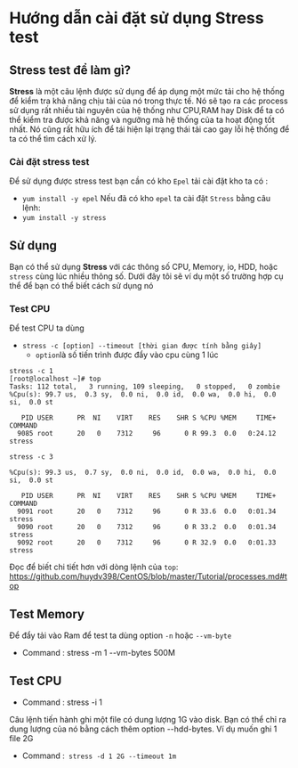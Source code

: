 # Hướng dẫn cài đặt sử dụng Stress test 
## Stress test để làm gì?
**Stress** là một câu lệnh được sử dụng để áp dụng một mức tải cho hệ thống để kiểm tra khả năng chịu tải của nó trong thực tế. Nó sẽ tạo ra các process sử dụng rất nhiều tài nguyên của hệ thống như CPU,RAM hay Disk để ta có thể kiểm tra được khả năng và ngưỡng mà hệ thống của ta hoạt động tốt nhất. Nó cũng rất hữu ích để tái hiện lại trạng thái tải cao gay lỗi hệ thống để ta có thể tìm cách xử lý.
### Cài đặt stress test 
Để sử dụng được stress test bạn cần có kho `Epel` tải cài đặt kho ta có :
* `yum install -y epel`
Nếu đã có kho `epel` ta cài đặt `Stress` bằng câu lệnh:
* `yum install -y stress`
## Sử dụng
Bạn có thể sử dụng **Stress** với các thông số CPU, Memory, io, HDD, hoặc `stress` cùng lúc nhiều thông số.
Dưới đây tôi sẽ ví dụ một số trường hợp cụ thể để bạn có thể biết cách sử dụng nó
### Test CPU
Để test CPU ta dùng 
* `stress -c [option] --timeout [thời gian được tính bằng giây]`
    * `option`là số tiến trình được đẩy vào cpu cùng 1 lúc
```
stress -c 1
[root@localhost ~]# top
Tasks: 112 total,   3 running, 109 sleeping,   0 stopped,   0 zombie
%Cpu(s): 99.7 us,  0.3 sy,  0.0 ni,  0.0 id,  0.0 wa,  0.0 hi,  0.0 si,  0.0 st

   PID USER      PR  NI    VIRT    RES    SHR S %CPU %MEM     TIME+ COMMAND
  9085 root      20   0    7312     96      0 R 99.3  0.0   0:24.12 stress

stress -c 3

%Cpu(s): 99.3 us,  0.7 sy,  0.0 ni,  0.0 id,  0.0 wa,  0.0 hi,  0.0 si,  0.0 st

   PID USER      PR  NI    VIRT    RES    SHR S %CPU %MEM     TIME+ COMMAND
  9091 root      20   0    7312     96      0 R 33.6  0.0   0:01.34 stress
  9090 root      20   0    7312     96      0 R 33.2  0.0   0:01.34 stress
  9092 root      20   0    7312     96      0 R 32.9  0.0   0:01.33 stress
```
Đọc để biết chi tiết hơn với dòng lệnh của `top`: https://github.com/huydv398/CentOS/blob/master/Tutorial/processes.md#top

## Test Memory
Để đẩy tải vào Ram để test ta dùng option `-n` hoặc `--vm-byte`
* Command : stress -m 1 --vm-bytes 500M
## Test CPU
* Command : stress -i 1

 Câu lệnh tiến hành ghi một file có dung lượng 1G vào disk. Bạn có thể chỉ ra dung lượng của nó bằng cách thêm option --hdd-bytes. Ví dụ muốn ghi 1 file 2G
 * Command :` stress -d 1 2G --timeout 1m`

 